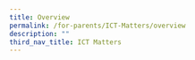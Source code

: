 ```yaml
---
title: Overview
permalink: /for-parents/ICT-Matters/overview
description: ""
third_nav_title: ICT Matters
---
```

